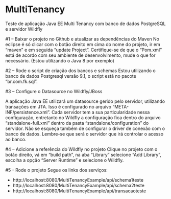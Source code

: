 # MultiTenancy
Teste de aplicação Java EE Multi Tenancy com banco de dados PostgreSQL e servidor Wildfly


#1 – Baixar o projeto no Github e atualizar as dependências do Maven
No eclipse é só clicar com o botão direito em cima do nome do projeto, ir em “maven” e em seguida “update Project”. Certifique-se de que o “Pom.xml” está de acordo com seu ambiente de desenvolvimento, mude o que for necessário. (Estou utilizando o Java 8 por exemplo)

#2 – Rode o script de criação dos bancos e schemas
Estou utilizando o banco de dados Postgresql versão 9.1, o script está no pacote “br.com.fk.sql”.

#3 – Configure o Datasource no Wildfly/JBoss

A aplicação Java EE utilizará um datasource gerido pelo servidor, utilizando transações em JTA. Isso é configurado no arquivo “META-INF/persistence.xml”. Cada servidor tem a sua particularidade nessa configuração, entretanto no Wildfly a configuração fica dentro do arquivo “standalone-full.xml” dentro da pasta “standalone/configuration” do servidor.
Não se esqueça também de configurar o driver de conexão com o banco de dados.  Lembre-se que será o servidor que irá controlar o acesso ao banco.

#4 – Adicione a referência do Wildfly no projeto
Clique no projeto com o botão direito, vá em “build path”, na aba “Library” selecione “Add Library”, escolha a opção “Server Runtime” e selecione o Wildfly.

#5  - Rode o projeto
Segue os links dos serviços: 
- http://localhost:8080/MultiTenancyExample/api/schema1teste
- http://localhost:8080/MultiTenancyExample/api/schema2teste
- http://localhost:8080/MultiTenancyExample/api/transacaoteste
